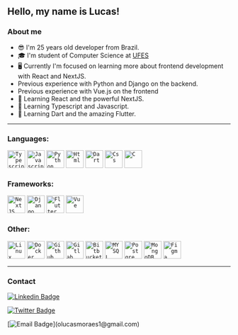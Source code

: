 ## Hello, my name is Lucas!

<!-- <img align=right alt="Pixel Art Avatar" src="./avatar.png">-->

### About me

<ul>
    <li>😎 I'm 25 years old developer from Brazil.</li>
    <li>🎓 I'm student of Computer Science at <a href="https://www.ufes.br/">UFES</a></li>
    <li>🖥️ Currently I'm focused on learning more about frontend development with React and NextJS.</li>
    <li>Previous experience with Python and Django on the backend.</li>
    <li>Previous experience with Vue.js on the frontend</li>
    <li>📝 Learning React and the powerful NextJS.</li>
    <li>📝 Learning Typescript and Javascript.</li>
    <li>📝 Learning Dart and the amazing Flutter.</li>
<!--     <li>📝 Learning Android with Java/Kotlin.</li> -->
<!--     <li>📝 Learning Java and Spring Boot.</li> -->
<!--     <li>⚛️ Interested in React Native.</li> -->
</ul>

---

### Languages:

<code><img src="https://cdn.jsdelivr.net/gh/devicons/devicon/icons/typescript/typescript-original.svg" width="40px" title="Typescript"/></code>
<code><img src="https://cdn.jsdelivr.net/gh/devicons/devicon/icons/javascript/javascript-original.svg" width="40px" title="Javascript"/></code>
<code><img src="https://cdn.jsdelivr.net/gh/devicons/devicon/icons/python/python-original.svg" width="40px" title="Python"/></code>
<code><img src="https://cdn.jsdelivr.net/gh/devicons/devicon/icons/html5/html5-original.svg" width="40px" title="Html"/></code>
<code><img src="https://cdn.jsdelivr.net/gh/devicons/devicon/icons/dart/dart-original.svg" width="40px" title="Dart"/></code>
<code><img src="https://cdn.jsdelivr.net/gh/devicons/devicon/icons/css3/css3-original.svg" width="40px" title="Css"/></code>
<code><img src="https://cdn.jsdelivr.net/gh/devicons/devicon/icons/c/c-original.svg"  width="40px" title="C"/></code>

<!-- Tenho apenas experiência academica nas seguintes linguagens e por isso optei por deixalas comentadas -->
<!-- <code><img src="https://cdn.jsdelivr.net/gh/devicons/devicon/icons/java/java-original.svg" width="40px" title="Java"/></code> -->

### Frameworks:

<!-- <code><img src="https://cdn.jsdelivr.net/gh/devicons/devicon/icons/bootstrap/bootstrap-original.svg" width="40px" title="Bootstrap"/></code> -->
<code><img src="https://cdn.jsdelivr.net/gh/devicons/devicon/icons/nextjs/nextjs-original.svg" width="40px" title="NextJS"/></code>
<code><img src="https://cdn.jsdelivr.net/gh/devicons/devicon/icons/django/django-plain.svg"  width="40px" title="Django"/></code>
<code><img src="https://cdn.jsdelivr.net/gh/devicons/devicon/icons/flutter/flutter-original.svg" width="40px" title="Flutter"/></code>
<code><img src="https://cdn.jsdelivr.net/gh/devicons/devicon/icons/vuejs/vuejs-original.svg" width="40px" title="Vue"/></code>

### Other:

<code><img src="https://cdn.jsdelivr.net/gh/devicons/devicon/icons/linux/linux-original.svg"  width="40px" title="Linux"/></code>
<code><img src="https://cdn.jsdelivr.net/gh/devicons/devicon/icons/docker/docker-original-wordmark.svg"  width="40px" title="Docker"/></code>
<code><img src="https://cdn.jsdelivr.net/gh/devicons/devicon/icons/github/github-original.svg"  width="40px" title="Github"/></code>
<code><img src="https://cdn.jsdelivr.net/gh/devicons/devicon/icons/gitlab/gitlab-original.svg"  width="40px" title="Gitlab"/></code>
<code><img src="https://cdn.jsdelivr.net/gh/devicons/devicon/icons/bitbucket/bitbucket-original.svg"  width="40px" title="Bitbucket"/></code>
<code><img src="https://cdn.jsdelivr.net/gh/devicons/devicon/icons/mysql/mysql-original.svg"  width="40px" title="MYSQL"/></code>
<code><img src="https://cdn.jsdelivr.net/gh/devicons/devicon/icons/postgresql/postgresql-original.svg"  width="40px" title="Postgre SQL"/></code>
<code><img src="https://cdn.jsdelivr.net/gh/devicons/devicon/icons/mongodb/mongodb-original.svg" width="40px" title="MongoDB"/></code>
<code><img src="https://cdn.jsdelivr.net/gh/devicons/devicon/icons/figma/figma-original.svg"  width="40px" title="Figma"/></code>



---
  
### Contact

[![Linkedin Badge](https://img.shields.io/badge/-Lucas%20Moraes-yellow?style=social&logo=linkedin&logoColor=0A66C2&link=https://www.linkedin.com/in/olucasmoraes1/)](https://www.linkedin.com/in/olucasmoraes1/)

[![Twitter Badge](https://img.shields.io/badge/-@00kl22-grey?style=social&logo=twitter&logoColor=1DA1F2&link=https://twitter.com/00kl22)](https://twitter.com/00kl22)

[![Email Badge](https://img.shields.io/badge/-olucasmoraes1@gmail.com-yellow?style=social&logo=gmail&link="mailto:olucasmoraes1@gmail.com")](olucasmoraes1@gmail.com)
